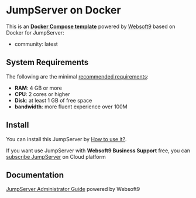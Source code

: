# JumpServer on Docker  

This is an **[Docker Compose template](https://github.com/Websoft9/docker-library)** powered by [Websoft9](https://www.websoft9.com) based on Docker for JumpServer:


 - community:  latest


## System Requirements

The following are the minimal [recommended requirements](https://github.com/jumpserver/installer):

* **RAM**: 4 GB or more
* **CPU**: 2 cores or higher
* **Disk**: at least 1 GB of free space
* **bandwidth**: more fluent experience over 100M  

## Install

You can install this JumpServer by [How to use it?](https://github.com/Websoft9/docker-library#how-to-use-it).   

If you want use JumpServer with **Websoft9 Business Support** free, you can [subscribe JumpServer](https://www.websoft9.com/apps) on Cloud platform

## Documentation

[JumpServer Administrator Guide](https://support.websoft9.com/docs/jumpserver) powered by Websoft9